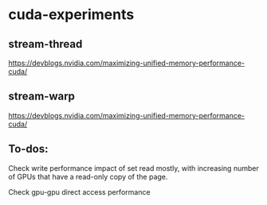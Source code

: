 # cuda-experiments

## stream-thread

https://devblogs.nvidia.com/maximizing-unified-memory-performance-cuda/

## stream-warp

https://devblogs.nvidia.com/maximizing-unified-memory-performance-cuda/

## To-dos:

Check write performance impact of set read mostly, with increasing number of GPUs that have a read-only copy of the page.

Check gpu-gpu direct access performance
